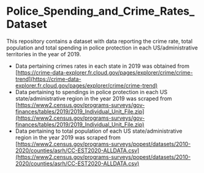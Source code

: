# Police_Spending_and_Crime_Rates_Dataset

This repository contains a dataset with data reporting the crime rate, total population and total spending in police protection in each US/administrative territories in the year of 2019. 
* Data pertaining crimes rates in each state in 2019 was obtained from [https://crime-data-explorer.fr.cloud.gov/pages/explorer/crime/crime-trend](https://crime-data-explorer.fr.cloud.gov/pages/explorer/crime/crime-trend)
* Data pertaining to spendings in police protection in each US state/administrative region in the year 2019 was scraped from [https://www2.census.gov/programs-surveys/gov-finances/tables/2019/2019_Individual_Unit_File.zip](https://www2.census.gov/programs-surveys/gov-finances/tables/2019/2019_Individual_Unit_File.zip)
* Data pertaining to total population of each US state/administrative region in the year 2019 was scraped from [https://www2.census.gov/programs-surveys/popest/datasets/2010-2020/counties/asrh/CC-EST2020-ALLDATA.csv](https://www2.census.gov/programs-surveys/popest/datasets/2010-2020/counties/asrh/CC-EST2020-ALLDATA.csv)
